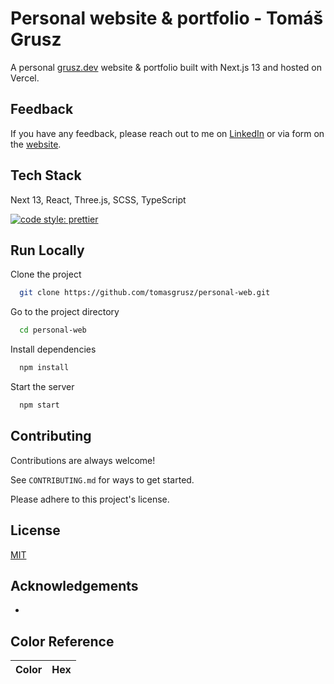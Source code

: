 # Personal website & portfolio - Tomáš Grusz

A personal [grusz.dev](https://grusz.dev) website & portfolio built with Next.js 13 and hosted on Vercel.

## Feedback

If you have any feedback, please reach out to me on [LinkedIn](https://www.linkedin.com/in/tomasgrusz/) or via form on the [website](https://grusz.dev).

## Tech Stack

Next 13, React, Three.js, SCSS, TypeScript

[![code style: prettier](https://img.shields.io/badge/code_style-prettier-ff69b4.svg?style=flat-square)](https://github.com/prettier/prettier)

## Run Locally

Clone the project

```bash
  git clone https://github.com/tomasgrusz/personal-web.git
```

Go to the project directory

```bash
  cd personal-web
```

Install dependencies

```bash
  npm install
```

Start the server

```bash
  npm start
```

## Contributing

Contributions are always welcome!

See `CONTRIBUTING.md` for ways to get started.

Please adhere to this project's license.

## License

[MIT](https://choosealicense.com/licenses/mit/)

## Acknowledgements

-

## Color Reference

| Color | Hex |
| ----- | --- |
